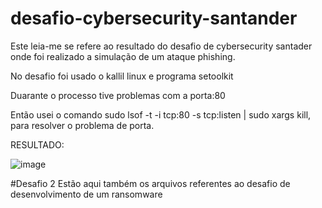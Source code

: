 # desafio-cybersecurity-santander

Este leia-me se refere ao resultado do desafio de cybersecurity santader onde foi realizado a simulação de um ataque phishing. 

No desafio foi usado o kallil linux e programa setoolkit

Duarante o processo tive problemas com a porta:80

Então usei o comando sudo lsof -t -i tcp:80 -s tcp:listen | sudo xargs kill, para resolver o problema de porta.

RESULTADO:

![image](https://github.com/user-attachments/assets/fcf5aa92-8aea-432f-beff-4608ad79484a)

#Desafio 2
Estão aqui também os arquivos referentes ao desafio de desenvolvimento de um ransomware 
